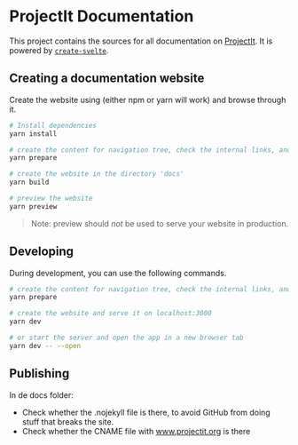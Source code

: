 # ProjectIt Documentation

This project contains the sources for all documentation on [ProjectIt](https://github.com/projectit-org/ProjectIt). It is powered by [`create-svelte`](https://github.com/sveltejs/kit/tree/master/packages/create-svelte).

## Creating a documentation website

Create the website using (either npm or yarn will work) and browse through it.

```bash
# Install dependencies
yarn install

# create the content for navigation tree, check the internal links, and include the code fragments
yarn prepare

# create the website in the directory 'docs'
yarn build

# preview the website
yarn preview
```
> Note: preview should _not_ be used to serve your website in production.
## Developing

During development, you can use the following commands.
```bash
# create the content for navigation tree, check the internal links, and include the code fragments
yarn prepare

# create the website and serve it on localhost:3000
yarn dev

# or start the server and open the app in a new browser tab
yarn dev -- --open
```

## Publishing

In de docs folder:

- Check whether the .nojekyll file is there, to avoid GitHub from doing stuff that breaks the site.
- Check whether the CNAME file with www.projectit.org is there
